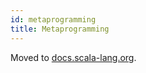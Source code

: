```yaml
---
id: metaprogramming
title: Metaprogramming
---
```


Moved to [docs.scala-lang.org](https://docs.scala-lang.org/scala3/guides/migration/compatibility-metaprogramming.html).
